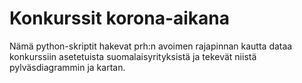 # Konkurssit korona-aikana
Nämä python-skriptit hakevat prh:n avoimen rajapinnan kautta dataa konkurssiin asetetuista suomalaisyrityksistä ja tekevät niistä pylväsdiagrammin ja kartan.
